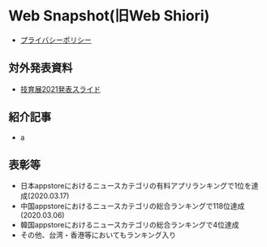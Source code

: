 # Web Snapshot(旧Web Shiori)
- [プライバシーポリシー](https://web-shiori.github.io/Shiori-iOS/PrivacyPolicy/shioriweb-privacypolicy)

## 対外発表資料
- [技育展2021発表スライド](./技育展2021発表スライド.pdf)

## 紹介記事
- a

## 表彰等
- 日本appstoreにおけるニュースカテゴリの有料アプリランキングで1位を達成(2020.03.17)
- 中国appstoreにおけるニュースカテゴリの総合ランキングで118位達成(2020.03.06)
- 韓国appstoreにおけるニュースカテゴリの総合ランキングで4位達成
- その他、台湾・香港等においてもランキング入り
